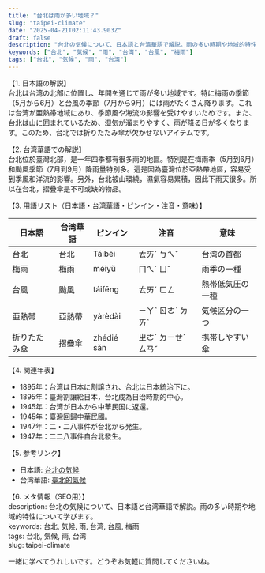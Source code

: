 ```yaml
---
title: "台北は雨が多い地域？"
slug: "taipei-climate"
date: "2025-04-21T02:11:43.903Z"
draft: false
description: "台北の気候について、日本語と台湾華語で解説。雨の多い時期や地域的特性について学びます。"
keywords: ["台北", "気候", "雨", "台湾", "台風", "梅雨"]
tags: ["台北", "気候", "雨", "台湾"]
---
```


【1. 日本語の解説】  
台北は台湾の北部に位置し、年間を通じて雨が多い地域です。特に梅雨の季節（5月から6月）と台風の季節（7月から9月）には雨がたくさん降ります。これは台湾が亜熱帯地域にあり、季節風や海流の影響を受けやすいためです。また、台北は山に囲まれているため、湿気が溜まりやすく、雨が降る日が多くなります。このため、台北では折りたたみ傘が欠かせないアイテムです。

【2. 台湾華語での解説】  
台北位於臺灣北部，是一年四季都有很多雨的地區。特別是在梅雨季（5月到6月）和颱風季節（7月到9月）降雨量特別多。這是因為臺灣位於亞熱帶地區，容易受到季風和洋流的影響。另外，台北被山環繞，濕氣容易累積，因此下雨天很多。所以在台北，摺疊傘是不可或缺的物品。

【3. 用語リスト（日本語・台湾華語・ピンイン・注音・意味）】  

| 日本語     | 台湾華語      | ピンイン      | 注音    | 意味           |
|------------|--------------|---------------|---------|----------------|
| 台北       | 台北         | Táiběi        | ㄊㄞˊ ㄅㄟˇ  | 台湾の首都       |
| 梅雨       | 梅雨         | méiyǔ         | ㄇㄟˊ ㄩˇ   | 雨季の一種      |
| 台風       | 颱風         | táifēng       | ㄊㄞˊ ㄈㄥ   | 熱帯低気圧の一種|
| 亜熱帯     | 亞熱帶       | yàrèdài       | ㄧㄚˋ ㄖㄜˋ ㄉㄞˋ | 気候区分の一つ  |
| 折りたたみ傘 | 摺疊傘      | zhédié sǎn    | ㄓㄜˊ ㄉㄧㄝˊ ㄙㄢˇ | 携帯しやすい傘  |

【4. 関連年表】  

- 1895年：台湾は日本に割譲され、台北は日本統治下に。
- 1895年：臺灣割讓給日本，台北成為日治時期的中心。
- 1945年：台湾が日本から中華民国に返還。
- 1945年：臺灣回歸中華民國。
- 1947年：二・二八事件が台北から発生。
- 1947年：二二八事件自台北發生。

【5. 参考リンク】  

- 日本語: [台北の気候](https://ja.wikipedia.org/wiki/%E5%8F%B0%E5%8C%97%E3%81%AE%E6%B0%97%E5%80%99)
- 台湾華語: [臺北的氣候](https://zh.wikipedia.org/wiki/%E8%87%BA%E5%8C%97%E5%B8%82%E4%B9%8B%E6%B0%A3%E5%80%99)

【6. メタ情報（SEO用）】  
description: 台北の気候について、日本語と台湾華語で解説。雨の多い時期や地域的特性について学びます。  
keywords: 台北, 気候, 雨, 台湾, 台風, 梅雨  
tags: 台北, 気候, 雨, 台湾  
slug: taipei-climate  

一緒に学べてうれしいです。どうぞお気軽に質問してくださいね。